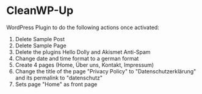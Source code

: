 # CleanWP-Up
WordPress Plugin to do the following actions once activated:

1. Delete Sample Post
2. Delete Sample Page
3. Delete the plugins Hello Dolly and Akismet Anti-Spam
4. Change date and time format to a german format
5. Create 4 pages (Home, Über uns, Kontakt, Impressum)
6. Change the title of the page "Privacy Policy" to "Datenschutzerklärung" and its permalink to "datenschutz"
7. Sets page "Home" as front page
